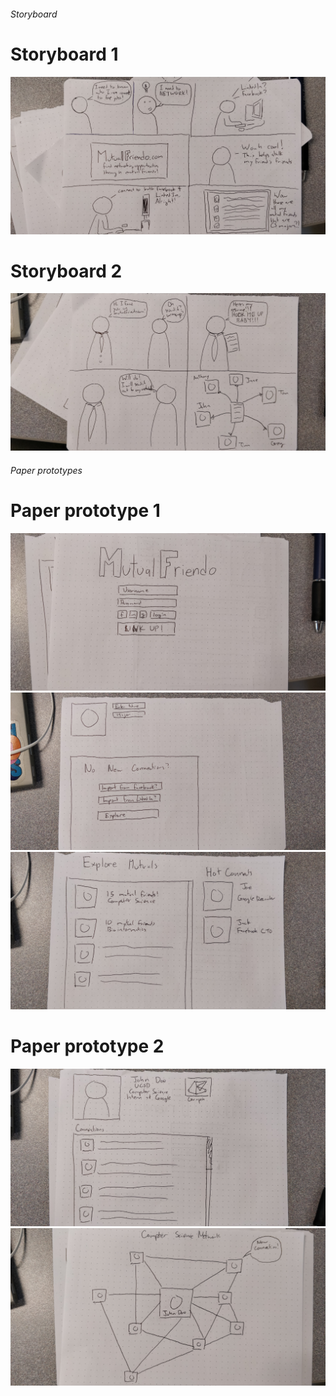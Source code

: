 ###### Storyboard

# Storyboard 1
![Storyboard 1](https://github.com/aktov/COGS121/blob/master/Storyboard%201.jpg)
# Storyboard 2
![Storyboard 2](https://github.com/aktov/COGS121/blob/master/Storyboard%202.jpg)


###### Paper prototypes
# Paper prototype 1
![Paper prototype 1 page 1](https://github.com/aktov/COGS121/blob/master/Paper%20prototype%201(1).jpg)
![Paper prototype 1 page 2](https://github.com/aktov/COGS121/blob/master/Paper%20prototype%201(2).jpg)
![Paper prototype 1 page 3](https://github.com/aktov/COGS121/blob/master/Paper%20prototype%201(3).jpg)
# Paper prototype 2
![Paper prototype 2 page 1](https://github.com/aktov/COGS121/blob/master/Paper%20prototype%202(1).jpg)
![Paper prototype 2 page 2](https://github.com/aktov/COGS121/blob/master/Paper%20prototype%202(2).jpg)
